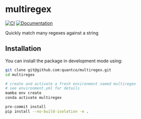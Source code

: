 # multiregex

[![CI](https://github.com/Quantco/multiregex/actions/workflows/ci.yml/badge.svg)](https://github.com/Quantco/multiregex/actions/workflows/ci.yml)
[![Documentation](https://img.shields.io/badge/docs-latest-success?style=plastic)](https://docs.dev.quantco.cloud/qc-github-artifacts/Quantco/multiregex/latest/index.html)

Quickly match many regexes against a string

## Installation

You can install the package in development mode using:

```bash
git clone git@github.com:quantco/multiregex.git
cd multiregex

# create and activate a fresh environment named multiregex
# see environment.yml for details
mamba env create
conda activate multiregex

pre-commit install
pip install --no-build-isolation -e .
```
